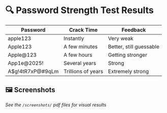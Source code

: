 # 🔍 Password Strength Test Results

| Password         | Crack Time         | Feedback                         |
|------------------|--------------------|----------------------------------|
| apple123         | Instantly          | Very weak                        |
| Apple123         | A few minutes      | Better, still guessable          |
| Apple@123        | A few hours        | Getting stronger                 |
| App1e@2025!      | Several years      | Strong                           |
| A$g!4tR7xP@#9qLm | Trillions of years | Extremely strong                 |

## 🖼️ Screenshots
*See the `/screenshots/` pdf files for visual results*
